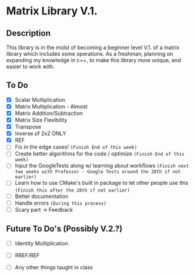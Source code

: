 # Matrix Library V.1.

## Description


This library is in the midst of becoming a beginner level V.1. of a matrix library which includes some operations. 
As a freshman, planning on expanding my knowledge in c++, to make this library more unique, and easier to work with. 

## To Do
- [x] Scalar Multiplication
- [x] Matrix Multiplication - Almost
- [x] Matrix Addition/Subtraction
- [x] Matrix Size Flexibility
- [x] Transpose
- [x] Inverse of 2x2 ONLY
- [x] REF
- [ ] Fix in the edge cases! ```(Finish End of this week)```
- [ ] Create better algorithms for the code / optimize ```(Finish End of this week)```
- [ ] Input the GoogleTests along w/ learning about workflows ```(Finish next two weeks with Professor - Google Tests around the 28th if not earlier)```
- [ ] Learn how to use CMake's built in package to let other people use this ```(Finish this after the 28th if not earlier)```
- [ ] Better documentation 
- [ ] Handle errors ```(During this process)```
- [ ] Scary part -> Feedback

## Future To Do's (Possibly V.2.?)
- [ ] Identity Multiplication
- [ ] RREF/REF
- [ ] Any other things taught in class

